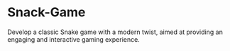 # Snack-Game
Develop a classic Snake game with a modern twist, aimed at providing an engaging and interactive gaming experience.
